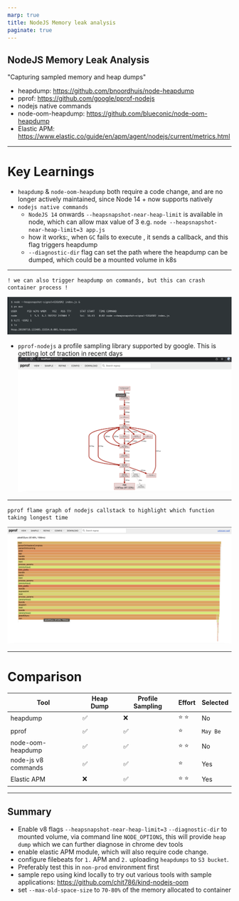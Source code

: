 ```yaml
---
marp: true
title: NodeJS Memory leak analysis
paginate: true
---
```


## NodeJS Memory Leak Analysis
"Capturing sampled memory and heap dumps"

- heapdump: https://github.com/bnoordhuis/node-heapdump
- pprof: https://github.com/google/pprof-nodejs
- nodejs native commands
- node-oom-heapdump: https://github.com/blueconic/node-oom-heapdump
- Elastic APM: https://www.elastic.co/guide/en/apm/agent/nodejs/current/metrics.html

---
# Key Learnings
- `heapdump` & `node-oom-heapdump` both require a code change, and are no longer actively maintained, since Node 14 + now supports natively
- `nodejs native commands`
  - `NodeJS 14` onwards `--heapsnapshot-near-heap-limit` is available in node, which can allow max value of 3 e.g. `node --heapsnapshot-near-heap-limit=3 app.js`
  - how it works:, when `GC` fails to execute , it sends a callback, and this flag triggers heapdump
  - `--diagnostic-dir` flag can set the path where the heapdump can be dumped, which could be a mounted volume in k8s

---
    ! we can also trigger heapdump on commands, but this can crash container process !
  ![image](./images/nodejs-heapdump.png)
- `pprof-nodejs` a profile sampling library supported by google. This is getting lot of traction in recent days
    ![height:8cm](./images/pprof-wall.png)
---
    pprof flame graph of nodejs callstack to highlight which function taking longest time
![height:8cm](./images/pprof-flame-graph.png)

---
# Comparison 

| Tool  | Heap Dump | Profile Sampling | Effort | Selected |
| ---- | ---- | ---- | ---- | ---- |
| heapdump  | :white_check_mark:| :x: | :star: :star:  | No|
| pprof  | :white_check_mark: | :white_check_mark: | :star: | `May Be` |
| node-oom-heapdump | :white_check_mark: | :white_check_mark:| :star: :star: | No |
| node-js v8 commands | :white_check_mark: | :white_check_mark: | :star:| Yes|
| Elastic APM | :x: | :white_check_mark: |  :star: :star: | Yes |

--- 

## Summary
- Enable v8 flags `--heapsnapshot-near-heap-limit=3` `--diagnostic-dir` to mounted volume, via command line `NODE_OPTIONS`, this will provide `heap dump` which we can further diagnose in chrome dev tools
- enable elastic APM module, which will also require code change.
- configure filebeats for `1.` APM and `2.` uploading `heapdumps` to `S3 bucket`.
- Preferably test this in `non-prod` environment first
- sample repo using kind locally to try out various tools with sample applications: https://github.com/chit786/kind-nodejs-oom
- set `--max-old-space-size` to `70-80%` of the memory allocated to container
